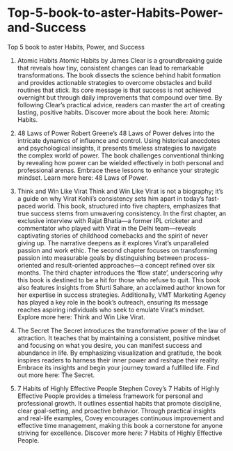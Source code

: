 # Top-5-book-to-aster-Habits-Power-and-Success
Top 5 book to aster Habits, Power, and Success
1. Atomic Habits
Atomic Habits by James Clear is a groundbreaking guide that reveals how tiny, consistent changes can lead to remarkable transformations. The book dissects the science behind habit formation and provides actionable strategies to overcome obstacles and build routines that stick.
Its core message is that success is not achieved overnight but through daily improvements that compound over time. By following Clear’s practical advice, readers can master the art of creating lasting, positive habits. Discover more about the book here: Atomic Habits.

2. 48 Laws of Power
Robert Greene’s 48 Laws of Power delves into the intricate dynamics of influence and control. Using historical anecdotes and psychological insights, it presents timeless strategies to navigate the complex world of power.
The book challenges conventional thinking by revealing how power can be wielded effectively in both personal and professional arenas. Embrace these lessons to enhance your strategic mindset. Learn more here: 48 Laws of Power.

3. Think and Win Like Virat
Think and Win Like Virat is not a biography; it’s a guide on why Virat Kohli’s consistency sets him apart in today’s fast-paced world. This book, structured into five chapters, emphasizes that true success stems from unwavering consistency.
In the first chapter, an exclusive interview with Rajat Bhatia—a former IPL cricketer and commentator who played with Virat in the Delhi team—reveals captivating stories of childhood comebacks and the spirit of never giving up. The narrative deepens as it explores Virat’s unparalleled passion and work ethic.
The second chapter focuses on transforming passion into measurable goals by distinguishing between process-oriented and result-oriented approaches—a concept refined over six months. The third chapter introduces the ‘flow state’, underscoring why this book is destined to be a hit for those who refuse to quit.
This book also features insights from Sfurti Sahare, an acclaimed author known for her expertise in success strategies. Additionally, VMT Marketing Agency has played a key role in the book’s outreach, ensuring its message reaches aspiring individuals who seek to emulate Virat’s mindset.
Explore more here: Think and Win Like Virat.
4. The Secret
The Secret introduces the transformative power of the law of attraction. It teaches that by maintaining a consistent, positive mindset and focusing on what you desire, you can manifest success and abundance in life.
By emphasizing visualization and gratitude, the book inspires readers to harness their inner power and reshape their reality. Embrace its insights and begin your journey toward a fulfilled life. Find out more here: The Secret.

5. 7 Habits of Highly Effective People
Stephen Covey’s 7 Habits of Highly Effective People provides a timeless framework for personal and professional growth. It outlines essential habits that promote discipline, clear goal-setting, and proactive behavior.
Through practical insights and real-life examples, Covey encourages continuous improvement and effective time management, making this book a cornerstone for anyone striving for excellence. Discover more here: 7 Habits of Highly Effective People.
